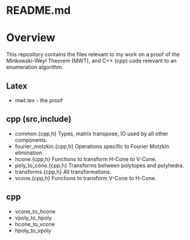 # README.md

# Overview
This repository contains the files relevant to my work on a proof of the Minkowski-Weyl Theorem (MWT), and C++ (cpp) code relevant to an enumeration algorithm.

## Latex
* mwt.tex            - the proof

## cpp (src,include)
* common.{cpp,h}            Types, matrix transpose, IO used by all other components.
* fourier_motzkin.{cpp,h}   Operations specific to Fourier Motzkin elimination.
* hcone.{cpp,h}             Functions to transform H-Cone $to$ V-Cone.
* poly_to_cone.{cpp,h}      Transforms between polytopes and polyhedra.
* transforms.{cpp,h}        All transformations.
* vcone.{cpp,h}             Functions to transform V-Cone $to$ H-Cone.

## cpp
* vcone_to_hcone
* vpoly_to_hpoly
* hcone_to_vcone
* hpoly_to_vpoly
